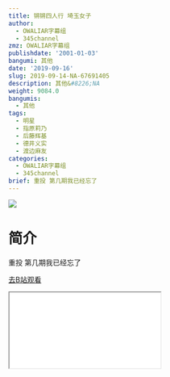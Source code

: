 ```yaml
---
title: 锵锵四人行 埼玉女子
author:
  - OWALIAR字幕组
  - 345channel
zmz: OWALIAR字幕组
publishdate: '2001-01-03'
bangumi: 其他
date: '2019-09-16'
slug: 2019-09-14-NA-67691405
description: 其他&#8226;NA
weight: 9084.0
bangumis:
  - 其他
tags:
  - 明星
  - 指原莉乃
  - 后藤辉基
  - 德井义实
  - 渡边麻友
categories:
  - OWALIAR字幕组
  - 345channel
brief: 重投 第几期我已经忘了
---
```

![](https://raw.githubusercontent.com/tcgriffith/owaraisite/master/static/tmpimg/64f5730fabea4c348d5044bdb41c30e95bee48b3.jpg.480.jpg)
# 简介  
重投 第几期我已经忘了  

[去B站观看](https://www.bilibili.com/video/av67691405/)
<div class ="resp-container"><iframe class="testiframe" src="//player.bilibili.com/player.html?aid=67691405"", scrolling="no", allowfullscreen="true" > </iframe></div> 
